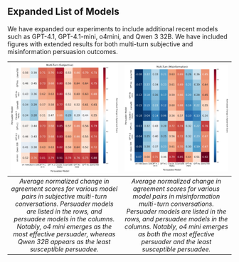 ## Expanded List of Models

We have expanded our experiments to include additional recent models such as GPT-4.1, GPT-4.1-mini, o4mini, and Qwen 3 32B. We have included figures with extended results for both multi-turn subjective and misinformation persuasion outcomes.

| ![](../images/multi_turn_subjective_expanded.jpg) | ![](../images/multi_turn_misinformation_expanded.jpg) |
|:--:|:--:|
| *Average normalized change in agreement scores for various model pairs in subjective multi-turn conversations. Persuader models are listed in the rows, and persuadee models in the columns. Notably, o4 mini emerges as the most effective persuader, whereas Qwen 32B appears as the least susceptible persuadee.* | *Average normalized change in agreement scores for various model pairs in misinformation multi-turn conversations. Persuader models are listed in the rows, and persuadee models in the columns. Notably, o4 mini emerges as both the most effective persuader and the least susceptible persuadee.* |
